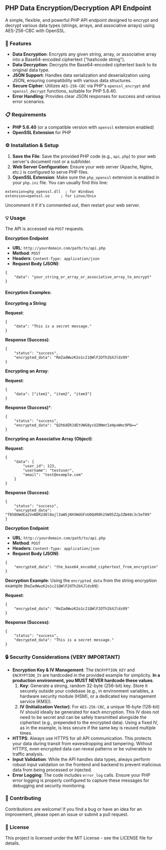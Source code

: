 ## PHP Data Encryption/Decryption API Endpoint
A simple, flexible, and powerful PHP API endpoint designed to encrypt and decrypt various data types (strings, arrays, and associative arrays) using AES-256-CBC with OpenSSL.

### 🚀 Features
- **Data Encryption**: Encrypts any given string, array, or associative array into a Base64-encoded ciphertext ("hashcode string").
- **Data Decryption**: Decrypts the Base64-encoded ciphertext back to its original data type.
- **JSON Support**: Handles data serialization and deserialization using JSON, ensuring compatibility with various data structures.
- **Secure Cipher**: Utilizes `AES-256-CBC` via PHP's `openssl_encrypt` and `openssl_decrypt` functions, suitable for PHP 5.6.40.
- **Error Handling**: Provides clear JSON responses for success and various error scenarios.

### 📋 Requirements
- **PHP 5.6.40** (or a compatible version with `openssl` extension enabled)
- **OpenSSL Extension** for PHP

### ⚙️ Installation & Setup
1. **Save the File**: Save the provided PHP code (e.g., `api.php`) to your web server's document root or a subfolder.
2. **Web Server Configuration**: Ensure your web server (Apache, Nginx, etc.) is configured to serve PHP files.
3. **OpenSSL Extension**: Make sure the `php_openssl` extension is enabled in your `php.ini` file. You can usually find this line:

```
extension=php_openssl.dll  ; for Windows
extension=openssl.so     ; for Linux/Unix
```
Uncomment it if it's commented out, then restart your web server.

### 💡 Usage
The API is accessed via `POST` requests.

**Encryption Endpoint**
- **URL**: `http://yourdomain.com/path/to/api.php`
- **Method**: `POST`
- **Headers**: `Content-Type: application/json`
- **Request Body (JSON)**:
```
{
    "data": "your_string_or_array_or_associative_array_to_encrypt"
}
```

#### Encryption Examples:
**Encrypting a String**:

**Request**:
```
{
    "data": "This is a secret message."
}
```
**Response (Success)**:
```
{
    "status": "success",
    "encrypted_data": "RmZadWwzK2o1c21QWlF2OTh2bXJldz09"
}
```
**Encrypting an Array**:

**Request**:
```
{
    "data": ["item1", "item2", "item3"]
}
```
**Response (Success)***:
```
{
    "status": "success",
    "encrypted_data": "Q2h6dERJdEtUWG8ycUZ0NmtIeHpxWmc9PQ=="
}
```
**Encrypting an Associative Array (Object)**:

**Request**:
```
{
    "data": {
        "user_id": 123,
        "username": "testuser",
        "email": "test@example.com"
    }
}
```
**Response (Success)**:
```
{
    "status": "success",
    "encrypted_data": "T050OWdEa2VnNDR2d0l0ajl3aW5jNXVWdGFnU0Q4R0h2SW95Z2p3ZW40c3c5eT09"
}
```
**Decryption Endpoint**
- **URL**: `http://yourdomain.com/path/to/api.php`
- **Method**: `POST`
- **Headers**: `Content-Type: application/json`
- **Request Body (JSON)**:
```
{
    "encrypted_data": "the_base64_encoded_ciphertext_from_encryption"
}
```
**Decryption Example**:
Using the `encrypted_data` from the string encryption example (`RmZadWwzK2o1c21QWlF2OTh2bXJldz09`):

**Request**:
```
{
    "encrypted_data": "RmZadWwzK2o1c21QWlF2OTh2bXJldz09"
}
```
**Response (Success)**:
```
{
    "status": "success",
    "decrypted_data": "This is a secret message."
}
```
### 🔒 Security Considerations (VERY IMPORTANT)
- **Encryption Key & IV Management**: The `ENCRYPTION_KEY` and `ENCRYPTION_IV` are hardcoded in the provided example for simplicity. **In a production environment, you MUST NEVER hardcode these values**.
  1. **Key**: Generate a strong, random 32-byte (256-bit) key. Store it securely outside your codebase (e.g., in environment variables, a hardware security module (HSM), or a dedicated key management service (KMS)).
  2. **IV (Initialization Vector)**: For `AES-256-CBC`, a unique 16-byte (128-bit) IV should ideally be generated for each encryption. This IV does not need to be secret and can be safely transmitted alongside the ciphertext (e.g., prepended to the encrypted data). Using a fixed IV, as in the example, is less secure if the same key is reused multiple times.
- **HTTPS**: Always use HTTPS for all API communication. This protects your data during transit from eavesdropping and tampering. Without HTTPS, even encrypted data can reveal patterns or be vulnerable to traffic analysis.
- **Input Validation**: While the API handles data types, always perform robust input validation on the frontend and backend to prevent malicious data from being processed or injected.
- **Error Logging**: The code includes `error_log` calls. Ensure your PHP error logging is properly configured to capture these messages for debugging and security monitoring.

### 🙏 Contributing
Contributions are welcome! If you find a bug or have an idea for an improvement, please open an issue or submit a pull request.

### 📄 License
This project is licensed under the MIT License - see the LICENSE file for details.
